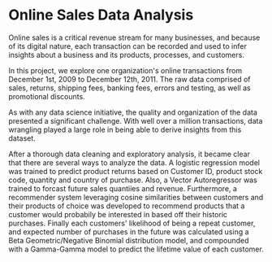 # Online Sales Data Analysis



Online sales is a critical revenue stream for many businesses, and because of its digital nature, each transaction can be recorded and used to infer insights about a business and its products, processes, and customers.

In this project, we explore one organization's online transactions from December 1st, 2009 to December 12th, 2011. The raw data comprised of sales, returns, shipping fees, banking fees, errors and testing, as well as promotional discounts.

As with any data science initiative, the quality and organization of the data presented a significant challenge. With well over a million transactions, data wrangling played a large role in being able to derive insights from this dataset.

After a thorough data cleaning and exploratory analysis, it became clear that there are several ways to analyze the data. A logistic regression model was trained to predict product returns based on Customer ID, product stock code, quantity and country of purchase. Also, a Vector Autoregressor was trained to forcast future sales quantiies and revenue. Furthermore, a recommender system leveraging cosine similarities between customers and their products of choice was developed to recommend products that a customer would probabily be interested in based off their historic purchases. Finally each customers' likelihood of being a repeat customer, and expected number of purchases in the future was calculated using a Beta Geometric/Negative Binomial distribution model, and compounded with a Gamma-Gamma model to predict the lifetime value of each customer.
